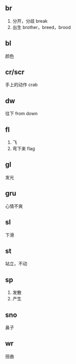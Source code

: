## br

1. 分开，分歧 break
2. 出生 brother，breed，brood

## bl

颜色

## cr/scr

手上的动作 crab

## dw

往下 from down

## fl

1. 飞
2. 弯下来 flag

## gl

发光

## gru

心情不爽

## sl

下滑

## st

站立，不动

## sp

1. 发散
2. 产生

## sno

鼻子

## wr

扭曲